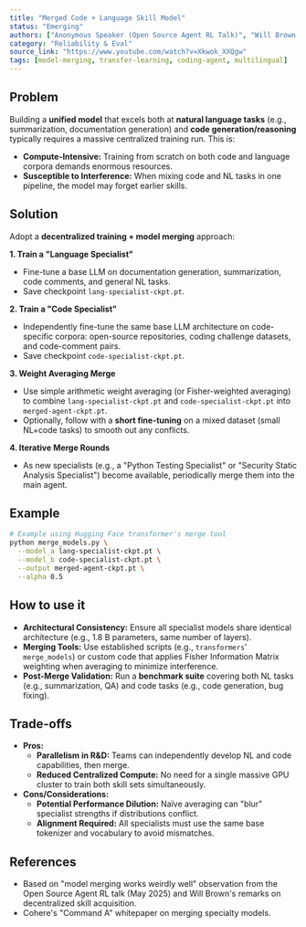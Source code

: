 ```yaml
---
title: "Merged Code + Language Skill Model"
status: "Emerging"
authors: ["Anonymous Speaker (Open Source Agent RL Talk)", "Will Brown (Prime Intellect Talk)"]
category: "Reliability & Eval"
source_link: "https://www.youtube.com/watch?v=Xkwok_XXQgw"
tags: [model-merging, transfer-learning, coding-agent, multilingual]
---
```


## Problem

Building a **unified model** that excels both at **natural language tasks** (e.g., summarization, documentation generation) and **code generation/reasoning** typically requires a massive centralized training run. This is:

- **Compute-Intensive:** Training from scratch on both code and language corpora demands enormous resources.
- **Susceptible to Interference:** When mixing code and NL tasks in one pipeline, the model may forget earlier skills.

## Solution

Adopt a **decentralized training + model merging** approach:

**1. Train a "Language Specialist"**
- Fine-tune a base LLM on documentation generation, summarization, code comments, and general NL tasks.
- Save checkpoint `lang-specialist-ckpt.pt`.

**2. Train a "Code Specialist"**
- Independently fine-tune the same base LLM architecture on code-specific corpora: open-source repositories, coding challenge datasets, and code-comment pairs.
- Save checkpoint `code-specialist-ckpt.pt`.

**3. Weight Averaging Merge**
- Use simple arithmetic weight averaging (or Fisher-weighted averaging) to combine `lang-specialist-ckpt.pt` and `code-specialist-ckpt.pt` into `merged-agent-ckpt.pt`.
- Optionally, follow with a **short fine-tuning** on a mixed dataset (small NL+code tasks) to smooth out any conflicts.

**4. Iterative Merge Rounds**
- As new specialists (e.g., a "Python Testing Specialist" or "Security Static Analysis Specialist") become available, periodically merge them into the main agent.

## Example

```bash
# Example using Hugging Face transformer's merge tool
python merge_models.py \
  --model_a lang-specialist-ckpt.pt \
  --model_b code-specialist-ckpt.pt \
  --output merged-agent-ckpt.pt \
  --alpha 0.5
```

## How to use it

- **Architectural Consistency:** Ensure all specialist models share identical architecture (e.g., 1.8 B parameters, same number of layers).
- **Merging Tools:** Use established scripts (e.g., `transformers`' `merge_models`) or custom code that applies Fisher Information Matrix weighting when averaging to minimize interference.
- **Post-Merge Validation:** Run a **benchmark suite** covering both NL tasks (e.g., summarization, QA) and code tasks (e.g., code generation, bug fixing).

## Trade-offs

- **Pros:**
  - **Parallelism in R&D:** Teams can independently develop NL and code capabilities, then merge.
  - **Reduced Centralized Compute:** No need for a single massive GPU cluster to train both skill sets simultaneously.
- **Cons/Considerations:**
  - **Potential Performance Dilution:** Naïve averaging can "blur" specialist strengths if distributions conflict.
  - **Alignment Required:** All specialists must use the same base tokenizer and vocabulary to avoid mismatches.

## References

- Based on "model merging works weirdly well" observation from the Open Source Agent RL talk (May 2025) and Will Brown's remarks on decentralized skill acquisition.
- Cohere's "Command A" whitepaper on merging specialty models.